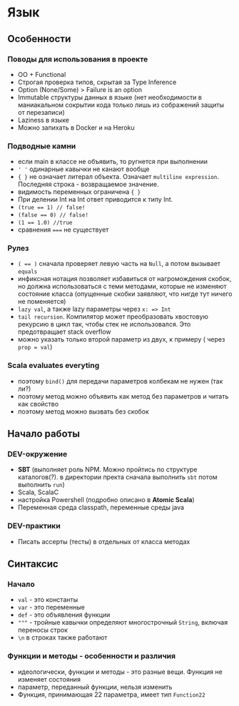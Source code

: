 # Язык

## Особенности

### Поводы для использования в проекте

- OO + Functional
- Строгая проверка типов, скрытая за Type Inference
- Option (None/Some) > Failure is an option
- Immutable структуры данных в языке (нет необходимости в маниакальном сокрытии кода только лишь из сображений защиты от перезаписи)
- Laziness в языке
- Можно запихать в Docker и на Heroku

### Подводные камни

- если main в классе не объявить, то ругнется при выполнении
- `' '` одинарные кавычки не канают вообще
- `{ }` не означает литерал объекта. Означает `multiline expression`. Последняя строка - возвращаемое значение.
- видимость переменных ограничена `{ }`
- При делении Int на Int ответ приводится к типу Int.
- `(true == 1) // false!`
- `(false == 0) // false!`
- `(1 == 1.0) //true`
- сравнения `===` не существует

### Рулез

- `( == )` сначала проверяет левую часть на `Null`, а потом вызывает `equals`
- инфиксная нотация позволяет избавиться от нагромождения скобок, но должна использоваться с теми методами, которые не изменяют состояние класса (опущенные скобки заявляют, что нигде тут ничего не поменяется)
- `lazy val`, а также lazy параметры через `x: => Int`
- `tail recursion`. Компилятор может преобразовать хвостовую рекурсию в цикл так, чтобы стек не использовался. Это предотвращает stack overflow
- можно указать только второй параметр из двух, к примеру ( через `prop = val`)

### Scala evaluates everyting

- поэтому `bind()` для передачи параметров колбекам не нужен (так ли?)
- поэтому метод можно объявить как метод без параметров и читать как свойство
- поэтому метод можно вызвать без скобок

## Начало работы

### DEV-окружение

- **SBT** (выполняет роль NPM. Можно пройтись по структуре каталогов(?). в директории пректа сначала выполнить `sbt` потом выполнить `run`)
- Scala, ScalaC
- настройка Powershell (подробно описано в **Atomic Scala**)
- Переменная среда classpath, переменные среды java

### DEV-практики

- Писать ассерты (тесты) в отдельных от класса методах

## Синтаксис

### Начало

- `val` - это константы
- `var` - это переменные
- `def` - это объявления функции
- `"""` - тройные кавычки определяют многострочный `String`, включая переносы строк
- `\n` в строках также работают

### Функции и методы - особенности и различия

- идеологически, функции и методы - это разные вещи. Функция не изменяет состояния
- параметр, переданный функции, нельзя изменить
- Функция, принимающая 22 параметра, имеет тип `Function22`



